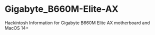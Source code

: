 # Gigabyte_B660M-Elite-AX
Hackintosh Information for Gigabyte B660M Elite AX motherboard and MacOS 14+
